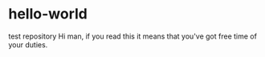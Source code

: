 # hello-world
test repository
Hi man,
if you read this it means that you've got free time of your duties.
